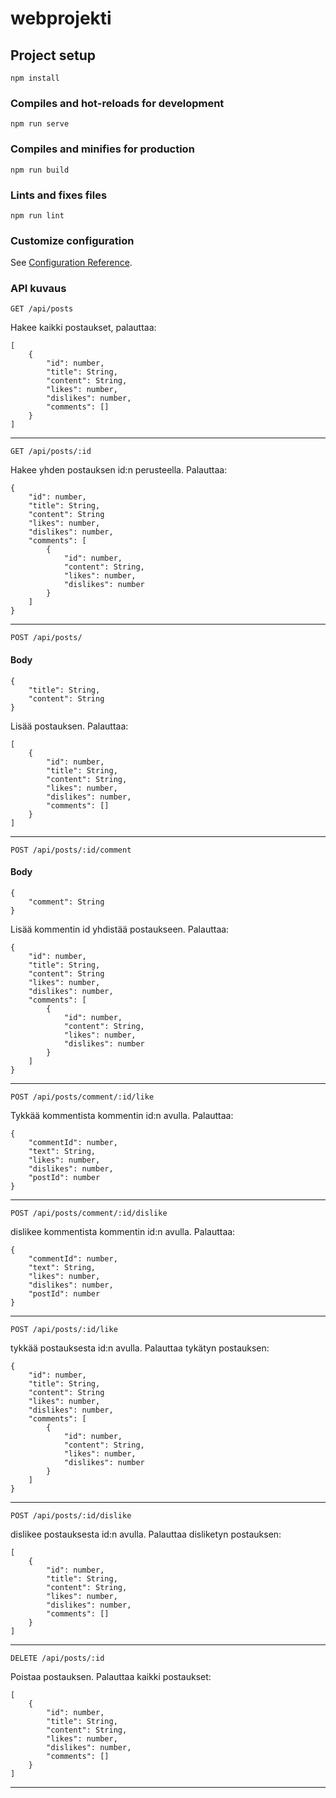 # webprojekti

## Project setup
```
npm install
```

### Compiles and hot-reloads for development
```
npm run serve
```

### Compiles and minifies for production
```
npm run build
```

### Lints and fixes files
```
npm run lint
```

### Customize configuration
See [Configuration Reference](https://cli.vuejs.org/config/).

### API kuvaus

```
GET /api/posts
```
Hakee kaikki postaukset, palauttaa:
```
[
    {
        "id": number,
        "title": String,
        "content": String,
        "likes": number,
        "dislikes": number,
        "comments": []
    }
]
```
---

```
GET /api/posts/:id
```

Hakee yhden postauksen id:n perusteella. Palauttaa:
```
{
    "id": number,
    "title": String,
    "content": String
    "likes": number,
    "dislikes": number,
    "comments": [
        {
            "id": number,
            "content": String,
            "likes": number,
            "dislikes": number
        }
    ]
}
```
---

```
POST /api/posts/
```
#### Body
```
{
    "title": String,
    "content": String 
}
```

Lisää postauksen. Palauttaa:
```
[
    {
        "id": number,
        "title": String,
        "content": String,
        "likes": number,
        "dislikes": number,
        "comments": []
    }
]
```
---


```
POST /api/posts/:id/comment
```
#### Body
```
{
    "comment": String
}
```

Lisää kommentin id yhdistää postaukseen. Palauttaa:
```
{
    "id": number,
    "title": String,
    "content": String
    "likes": number,
    "dislikes": number,
    "comments": [
        {
            "id": number,
            "content": String,
            "likes": number,
            "dislikes": number
        }
    ]
}
```
---


```
POST /api/posts/comment/:id/like
```

Tykkää kommentista kommentin id:n avulla. Palauttaa:
```
{
    "commentId": number,
    "text": String,
    "likes": number,
    "dislikes": number,
    "postId": number
}
```
---


```
POST /api/posts/comment/:id/dislike
```

dislikee kommentista kommentin id:n avulla. Palauttaa:
```
{
    "commentId": number,
    "text": String,
    "likes": number,
    "dislikes": number,
    "postId": number
}
```
---


```
POST /api/posts/:id/like
```

tykkää postauksesta id:n avulla. Palauttaa tykätyn postauksen:
```
{
    "id": number,
    "title": String,
    "content": String
    "likes": number,
    "dislikes": number,
    "comments": [
        {
            "id": number,
            "content": String,
            "likes": number,
            "dislikes": number
        }
    ]
}
```
---


```
POST /api/posts/:id/dislike
```

dislikee postauksesta id:n avulla. Palauttaa disliketyn postauksen:
```
[
    {
        "id": number,
        "title": String,
        "content": String,
        "likes": number,
        "dislikes": number,
        "comments": []
    }
]
```
---


```
DELETE /api/posts/:id
```

Poistaa postauksen. Palauttaa kaikki postaukset:
```
[
    {
        "id": number,
        "title": String,
        "content": String,
        "likes": number,
        "dislikes": number,
        "comments": []
    }
]
```
---

